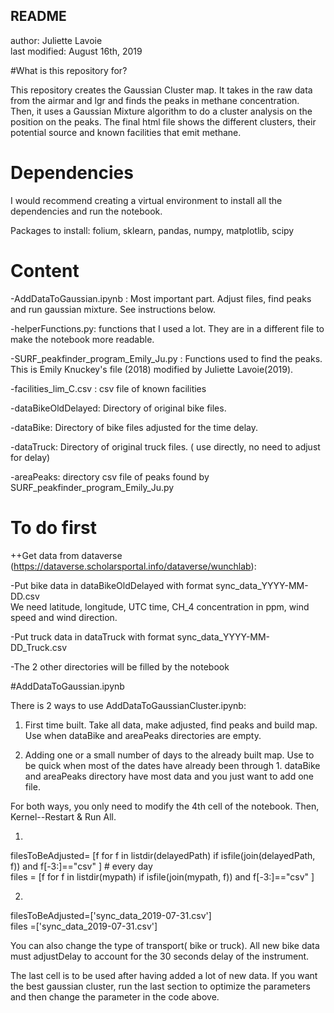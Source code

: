## README
author: Juliette Lavoie  
last modified: August 16th, 2019

#What is this repository for?

This repository creates the Gaussian Cluster map. It takes in the raw data from the airmar and lgr and finds the peaks in methane concentration. Then, it uses a Gaussian Mixture algorithm to do a cluster analysis on the position on the peaks. The final html file shows the different clusters, their potential source and known facilities that emit methane.

# Dependencies

I would recommend creating a virtual environment to install all the dependencies and run the notebook.

Packages to install:
folium, sklearn, pandas, numpy, matplotlib, scipy

# Content

-AddDataToGaussian.ipynb : Most important part. Adjust files, find peaks and run gaussian mixture. See instructions below.

-helperFunctions.py: functions that I used a lot. They are in a different file to make the notebook more readable.

-SURF_peakfinder_program_Emily_Ju.py : Functions used to find the peaks. This is Emily Knuckey's file (2018) modified by Juliette Lavoie(2019).

-facilities_lim_C.csv : csv file of known facilities

-dataBikeOldDelayed: Directory of original bike files. 

-dataBike: Directory of bike files adjusted for the time delay.

-dataTruck: Directory of original truck files. ( use directly, no need to adjust for delay)

-areaPeaks: directory csv file of peaks found by SURF_peakfinder_program_Emily_Ju.py 

# To do first

++Get data from dataverse (https://dataverse.scholarsportal.info/dataverse/wunchlab):

-Put bike data in dataBikeOldDelayed with format sync_data_YYYY-MM-DD.csv  
We need latitude, longitude, UTC time, CH_4 concentration in ppm, wind speed and wind direction.  

-Put truck data in dataTruck with format sync_data_YYYY-MM-DD_Truck.csv  

-The 2 other directories will be filled by the notebook




#AddDataToGaussian.ipynb 

There is 2 ways to use AddDataToGaussianCluster.ipynb:  

1. First time built. Take all data, make adjusted, find peaks and build map. Use when dataBike and areaPeaks directories are empty.  

2. Adding one or a small number of days to the already built map. Use to be quick when most of the dates have already been through 1. dataBike and areaPeaks directory have most data and you just want to add one file.  

For both ways, you only need to modify the 4th cell of the notebook. Then, Kernel--Restart & Run All.  

1. 
filesToBeAdjusted= [f  for f in listdir(delayedPath) if isfile(join(delayedPath, f)) and f[-3:]=="csv" ] # every day  
files = [f  for f in listdir(mypath) if isfile(join(mypath, f)) and f[-3:]=="csv" ]  

2.
filesToBeAdjusted=['sync_data_2019-07-31.csv']  
files =['sync_data_2019-07-31.csv']  


You can also change the type of transport( bike or truck).
All new bike data must adjustDelay to account for the 30 seconds delay of the instrument.

The last cell is to be used after having added a lot of new data. If you want the best gaussian cluster, run the last section to optimize the parameters and then change the parameter in the code above.




